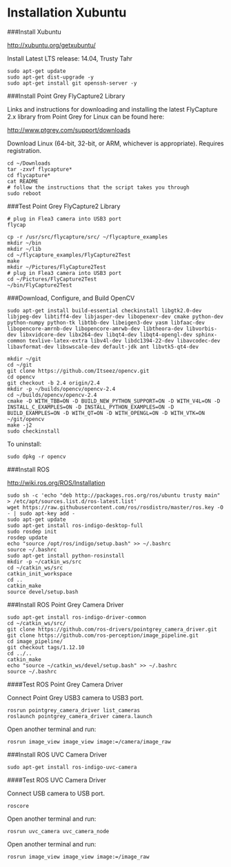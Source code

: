 Installation Xubuntu
====================


###Install Xubuntu

<http://xubuntu.org/getxubuntu/>

Install Latest LTS release: 14.04, Trusty Tahr

```shell
sudo apt-get update
sudo apt-get dist-upgrade -y
sudo apt-get install git openssh-server -y
```

###Install Point Grey FlyCapture2 Library

Links and instructions for downloading and installing the latest
FlyCapture 2.x library from Point Grey for Linux can be found here:

<http://www.ptgrey.com/support/downloads>

Download Linux (64-bit, 32-bit, or ARM, whichever is appropriate).
Requires registration.

```shell
cd ~/Downloads
tar -zxvf flycapture*
cd flycapture*
cat README
# follow the instructions that the script takes you through
sudo reboot
```

###Test Point Grey FlyCapture2 Library

```shell
# plug in Flea3 camera into USB3 port
flycap
```

```shell
cp -r /usr/src/flycapture/src/ ~/flycapture_examples
mkdir ~/bin
mkdir ~/lib
cd ~/flycapture_examples/FlyCapture2Test
make
mkdir ~/Pictures/FlyCapture2Test
# plug in Flea3 camera into USB3 port
cd ~/Pictures/FlyCapture2Test
~/bin/FlyCapture2Test
```

###Download, Configure, and Build OpenCV

```shell
sudo apt-get install build-essential checkinstall libgtk2.0-dev libjpeg-dev libtiff4-dev libjasper-dev libopenexr-dev cmake python-dev python-numpy python-tk libtbb-dev libeigen3-dev yasm libfaac-dev libopencore-amrnb-dev libopencore-amrwb-dev libtheora-dev libvorbis-dev libxvidcore-dev libx264-dev libqt4-dev libqt4-opengl-dev sphinx-common texlive-latex-extra libv4l-dev libdc1394-22-dev libavcodec-dev libavformat-dev libswscale-dev default-jdk ant libvtk5-qt4-dev

mkdir ~/git
cd ~/git
git clone https://github.com/Itseez/opencv.git
cd opencv
git checkout -b 2.4 origin/2.4
mkdir -p ~/builds/opencv/opencv-2.4
cd ~/builds/opencv/opencv-2.4
cmake -D WITH_TBB=ON -D BUILD_NEW_PYTHON_SUPPORT=ON -D WITH_V4L=ON -D INSTALL_C_EXAMPLES=ON -D INSTALL_PYTHON_EXAMPLES=ON -D BUILD_EXAMPLES=ON -D WITH_QT=ON -D WITH_OPENGL=ON -D WITH_VTK=ON  ~/git/opencv
make -j2
sudo checkinstall
```

To uninstall:

```shell
sudo dpkg -r opencv
```

###Install ROS

<http://wiki.ros.org/ROS/Installation>

```shell
sudo sh -c 'echo "deb http://packages.ros.org/ros/ubuntu trusty main" > /etc/apt/sources.list.d/ros-latest.list'
wget https://raw.githubusercontent.com/ros/rosdistro/master/ros.key -O - | sudo apt-key add -
sudo apt-get update
sudo apt-get install ros-indigo-desktop-full
sudo rosdep init
rosdep update
echo "source /opt/ros/indigo/setup.bash" >> ~/.bashrc
source ~/.bashrc
sudo apt-get install python-rosinstall
mkdir -p ~/catkin_ws/src
cd ~/catkin_ws/src
catkin_init_workspace
cd ..
catkin_make
source devel/setup.bash
```

###Install ROS Point Grey Camera Driver

```shell
sudo apt-get install ros-indigo-driver-common
cd ~/catkin_ws/src/
git clone https://github.com/ros-drivers/pointgrey_camera_driver.git
git clone https://github.com/ros-perception/image_pipeline.git
cd image_pipeline/
git checkout tags/1.12.10
cd ../..
catkin_make
echo "source ~/catkin_ws/devel/setup.bash" >> ~/.bashrc
source ~/.bashrc
```

####Test ROS Point Grey Camera Driver

Connect Point Grey USB3 camera to USB3 port.

```shell
rosrun pointgrey_camera_driver list_cameras
roslaunch pointgrey_camera_driver camera.launch
```

Open another terminal and run:

```shell
rosrun image_view image_view image:=/camera/image_raw
```

###Install ROS UVC Camera Driver

```shell
sudo apt-get install ros-indigo-uvc-camera
```

####Test ROS UVC Camera Driver

Connect USB camera to USB port.

```shell
roscore
```

Open another terminal and run:

```shell
rosrun uvc_camera uvc_camera_node
```

Open another terminal and run:

```shell
rosrun image_view image_view image:=/image_raw
```

